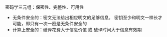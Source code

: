 密码学三元组：保密性、完整性、可用性

- 无条件安全的：密文无法给出相应明文的足够信息。
	密钥至少和明文一样长才可能，即只有一次一密是无条件安全的
- 计算上安全的：破译花费大于信息价值 或 破译时间大于信息有效期